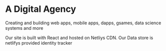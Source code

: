# A Digital Agency 

Creating and building web apps, mobile apps, dapps, gsames, data science systems and more

Our site is built with React and hosted on Netliys CDN. 
Our Data store is netlifys provided identity tracker


